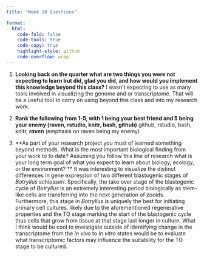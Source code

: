 ```yaml
---
title: "Week 10 Questions"

format:
  html:
    code-fold: false
    code-tools: true
    code-copy: true
    highlight-style: github
    code-overflow: wrap
---
```


1.  **Looking back on the quarter what are two things you were not expecting to learn but did, glad you did, and how would you implement this knowledge beyond this class?**
I wasn't expecting to use as many tools involved in visualizing the genome and or transcriptome. That will be a useful tool to carry on using beyond this class and into my research work.

2.  **Rank the following from 1-5, with 1 being your best friend and 5 being your enemy (raven, rstudio, knitr, bash, github)**
github, rstudio, bash, knitr, ***raven*** (emphasis on raven being my enemy)

3.  **As part of your research project you must of learned something beyond methods. What is the most important biological finding from your work to to date? Assuming you follow this line of research what is your long term goal of what you expect to learn about biology, ecology, or the environment? ** 
It was interesting to visualize the distinct differences in gene expression of two different blastogenic stages of *Botryllus schlosseri*. Specifically, the take over stage of the blastogenic cycle of *Botryllus* is an extremely interesting period biologically as stem-like cells are transferring into the next generation of zooids. Furthermore, this stage in *Botryllus* is uniquely the best for initiating primary cell cultures, likely due to the aforementioned regenerative properties and the TO stage marking the start of the blastogenic cycle thus cells that grow from tissue at that stage last longer in culture. What I think would be cool to investigate outside of identifying change in the transcriptome from the *in vivo* to *in vitro* states would be to evaluate what transcriptomic factors may influence the suitability for the TO stage to be cultured.